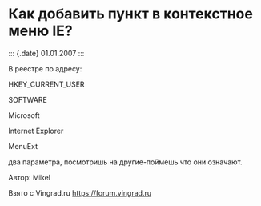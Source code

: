 Как добавить пункт в контекстное меню IE?
=========================================

::: {.date}
01.01.2007
:::

В реестре по адресу:

HKEY\_CURRENT\_USER

SOFTWARE

Microsoft

Internet Explorer

MenuExt

два параметра, посмотришь на другие-поймешь что они означают.

Автор: Mikel

Взято с Vingrad.ru <https://forum.vingrad.ru>
